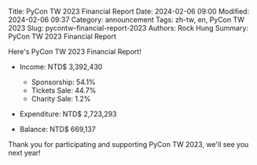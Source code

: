 Title: PyCon TW 2023 Financial Report
Date: 2024-02-06 09:00
Modified: 2024-02-06 09:37
Category: announcement
Tags: zh-tw, en, PyCon TW 2023
Slug: pycontw-financial-report-2023
Authors: Rock Hung
Summary: PyCon TW 2023 Financial Report
<!--more-->
Here's PyCon TW 2023 Financial Report!

* Income: NTD$ 3,392,430
    * Sponsorship: 54.1%
    * Tickets Sale: 44.7%
    * Charity Sale: 1.2%

* Expenditure: NTD$ 2,723,293

* Balance: NTD$ 669,137

Thank you for participating and supporting PyCon TW 2023, we'll see you next year!
